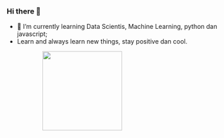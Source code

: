 ### Hi there 👋

- 🌱 I’m currently learning Data Scientis, Machine Learning, python dan javascript;
- Learn and always learn new things, stay positive dan cool.

<div style="display: flex; justify-content: space-around; align-items: center;">
    <a href="https://github.com/Z4nR">
  <!-- <img height="180em" src="https://github-readme-stats-eight-theta.vercel.app/api?username=melinadwisafitri&show_icons=true&theme=algolia&include_all_commits=true&count_private=true"/> -->
 <img height="180em" src="https://github-readme-stats-eight-theta.vercel.app/api/top-langs/?username=Z4nR&layout=compact&langs_count=8&theme=algolia"/>
</a>
<div>

<!--
**melinadwisafitri/melinadwisafitri** is a ✨ _special_ ✨ repository because its `README.md` (this file) appears on your GitHub profile.

Here are some ideas to get you started:

- 🔭 I’m currently working on ...
- 🌱 I’m currently learning ...
- 👯 I’m looking to collaborate on ...
- 🤔 I’m looking for help with ...
- 💬 Ask me about ...
- 📫 How to reach me: ...
- 😄 Pronouns: ...
- ⚡ Fun fact: ...
-->
